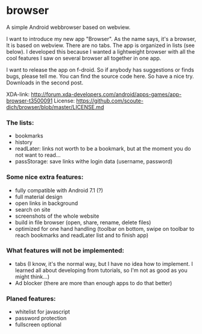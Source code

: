 # browser
A simple Android webbrowser based on webview.

I want to introduce my new app "Browser". As the name says, it's a browser, It is based on webview. There are no tabs. The app is organized in lists (see below). I developed this because I wanted a lightweight browser with all the cool features I saw on several browser all together in one app.

I want to release the app on f-droid. So if anybody has suggestions or finds bugs, please tell me. You can find the source code here. So have a nice try. Downloads in the second post.

XDA-link: http://forum.xda-developers.com/android/apps-games/app-browser-t3500091
License: https://github.com/scoute-dich/browser/blob/master/LICENSE.md

### The lists:

- bookmarks
- history
- readLater: links not worth to be a bookmark, but at the moment you do not want to read...
- passStorage: save links withe login data (username, password)


### Some nice extra features:

- fully compatible with Android 7.1 (?)
- full material design
- open links in background
- search on site
- screenshots of the whole website
- build in file browser (open, share, rename, delete files)
- optimized for one hand handling (toolbar on bottom, swipe on toolbar to reach bookmarks and readLater list and to finish app)


### What features will not be implemented:

- tabs (I know, it's the normal way, but I have no idea how to implement. I learned all about developing from tutorials, so I'm not as good as you might think...)
- Ad blocker (there are more than enough apps to do that better)


### Planed features:

- whitelist for javascript
- password protection
- fullscreen optional
